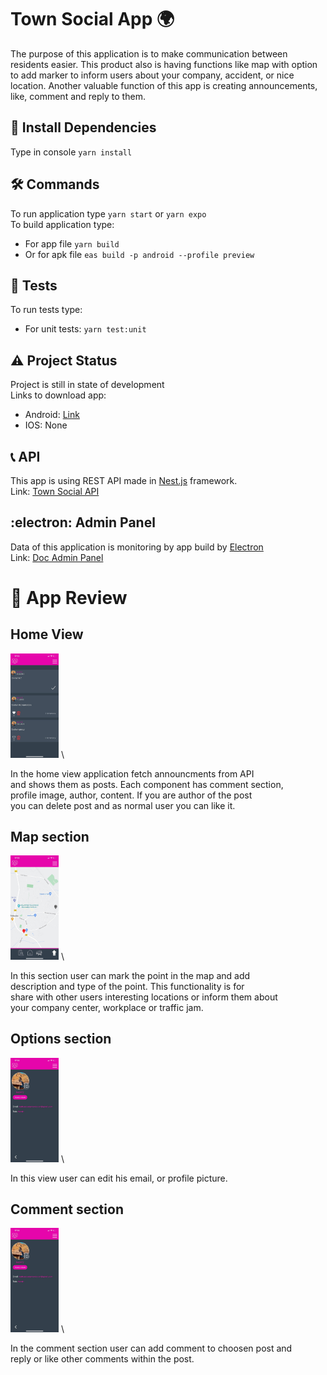 # Town Social App :earth_africa:
The purpose of this application is to make communication between residents easier. This product also is having functions like map with option to add marker to inform users about your company, accident, or nice location. Another valuable function of this app is creating announcements, like, comment and reply to them.

## :dart: Install Dependencies
Type in console `yarn install`

## :hammer_and_wrench: Commands
To run application type `yarn start` or `yarn expo` \
To build application type:  
* For app file `yarn build`
* Or for apk file `eas build -p android --profile preview`

## :test_tube: Tests
To run tests type:
* For unit tests: `yarn test:unit`

## :warning: Project Status
Project is still in state of development \
Links to download app: 
* Android: [Link](https://expo.dev/artifacts/eas/e4wem5tjFxLkjZgowDTLPb.apk)
* IOS: None

## 	:telephone_receiver: API
This app is using REST API made in [Nest.js](https://github.com/nestjs/nest) framework. \
Link: [Town Social API](https://github.com/Bezik1/doc-api/) 

## 	:electron: Admin Panel
Data of this application is monitoring by app build by 
[Electron](https://github.com/electron/electron/) \
Link: [Doc Admin Panel](https://github.com/Bezik1/doc-admin-panel/)

# :iphone: App Review

## Home View
<img src="/assets/README/home.jpg" width="77vw" alt="App Home View" /> \

In the home view application fetch announcments from API \
and shows them as posts. Each component has comment section, \
profile image, author, content. If you are author of the post \
you can delete post and as normal user you can like it.


## Map section
<img src="/assets/README/map.jpg" width="77vw" alt="App Map View" /> \

In this section user can mark the point in the map and add \
description and type of the point. This functionality is for \
share with other users interesting locations or inform them about \
your company center, workplace or traffic jam.

## Options section
<img src="/assets/README/options.jpg" width="77vw" alt="App Options View" /> \

In this view user can edit his email, or profile picture.

## Comment section
<img src="/assets/README/options.jpg" width="77vw" alt="App Options View" /> \

In the comment section user can add comment to choosen post and \
reply or like other comments within the post. 